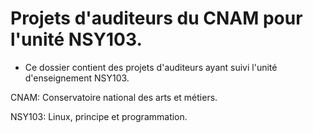 # Projets d'auditeurs du CNAM pour l'unité NSY103.

- Ce dossier contient des projets d'auditeurs ayant suivi l'unité d'enseignement NSY103.

CNAM: Conservatoire national des arts et métiers.

NSY103: Linux, principe et programmation.
